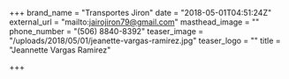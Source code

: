 +++
brand_name = "Transportes Jiron"
date = "2018-05-01T04:51:24Z"
external_url = "mailto:jairojiron79@gmail.com"
masthead_image = ""
phone_number = "(506) 8840-8392"
teaser_image = "/uploads/2018/05/01/jeanette-vargas-ramirez.jpg"
teaser_logo = ""
title = "Jeannette Vargas Ramirez"

+++
